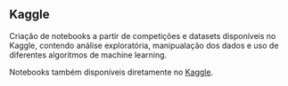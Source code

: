 ## Kaggle

Criação de notebooks a partir de competições e datasets disponíveis no Kaggle, contendo análise exploratória, manipualação 
dos dados e uso de diferentes algoritmos de machine learning. 

Notebooks também disponíveis diretamente no [Kaggle](https://www.kaggle.com/anaalucca/code). 




